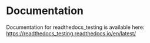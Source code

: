 # Documentation
Documentation for readthedocs_testing is available here: https://readthedocs_testing.readthedocs.io/en/latest/

